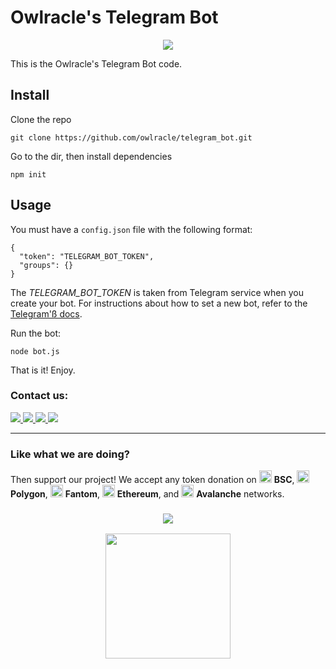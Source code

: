 # Owlracle's Telegram Bot

<p align="center"><img src="https://user-images.githubusercontent.com/19828711/149681259-ebadaf9f-f01a-497a-95cc-698d51c21563.png"></p>

This is the Owlracle's Telegram Bot code.

## Install

Clone the repo

```
git clone https://github.com/owlracle/telegram_bot.git
```

Go to the dir, then install dependencies
```
npm init
```

## Usage

You must have a `config.json` file with the following format:

```
{
  "token": "TELEGRAM_BOT_TOKEN",
  "groups": {}
}
```

The _TELEGRAM_BOT_TOKEN_ is taken from Telegram service when you create your bot. For instructions about how to set a new bot, refer to the [Telegram'ß docs](https://core.telegram.org/bots).

Run the bot:

```
node bot.js
```

That is it! Enjoy.


### Contact us:

<a href="https://twitter.com/owlracleAPI">
<img src="https://img.shields.io/badge/Twitter-1DA1F2?style=for-the-badge&logo=twitter&logoColor=white">
</a>

<a href="https://facebook.com/owlracle">
<img src="https://img.shields.io/badge/Facebook-1877F2?style=for-the-badge&logo=facebook&logoColor=white">
</a>

<a href="https://t.me/owlracle">
<img src="https://img.shields.io/badge/Telegram-2CA5E0?style=for-the-badge&logo=telegram&logoColor=white">
</a>

<a href="https://github.com/owlracle">
<img src="https://img.shields.io/badge/GitHub-100000?style=for-the-badge&logo=github&logoColor=white">
</a>

---

### Like what we are doing?

Then support our project! We accept any token donation on <img src="https://owlracle.info/img/bsc.png" height="20"> **BSC**, <img src="https://owlracle.info/img/poly.png" height="20"> **Polygon**, <img src="https://owlracle.info/img/ftm.png" height="20"> **Fantom**, <img src="https://owlracle.info/img/eth.png" height="20"> **Ethereum**, and <img src="https://owlracle.info/img/avax.png" height="20"> **Avalanche** networks.

<a href="https://user-images.githubusercontent.com/19828711/139945432-f6b07860-c986-4221-a291-10370f24ea5a.png">
<h3 align=center><img src="https://img.shields.io/badge/Wallet-0xA6E126a5bA7aE209A92b16fcf464E502f27fb658-blue"></h3>
<p align=center>
	<img width="200" src="https://user-images.githubusercontent.com/19828711/139945432-f6b07860-c986-4221-a291-10370f24ea5a.png">
</p>
</a>



